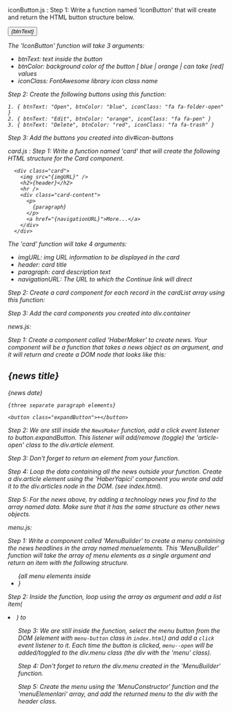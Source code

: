iconButton.js :
  Step 1: Write a function named 'IconButton' that will create and return the HTML button structure below.

  <button class="btn btn-{btnColor}">
    <i class="{iconClass}" />
    {btnText}
  </button>

  The 'IconButton' function will take 3 arguments: 
  - btnText: text inside the button
  - btnColor: background color of the button [ blue | orange | can take [red] values
  - iconClass: FontAwesome library icon class name 

Step 2: Create the following buttons using this function: 

    1. { btnText: "Open", btnColor: "blue", iconClass: "fa fa-folder-open" }
    2. { btnText: "Edit", btnColor: "orange", iconClass: "fa fa-pen" }
    3. { btnText: "Delete", btnColor: "red", iconClass: "fa fa-trash" }

Step 3: Add the buttons you created into div#icon-buttons

card.js :
  Step 1: Write a function named 'card' that will create the following HTML structure for the Card component.

      <div class="card">
        <img src="{imgURL}" />
        <h2>{header}</h2>
        <hr />
        <div class="card-content">
          <p>
            {paragraph}
          </p>
          <a href="{navigationURL}">More...</a>
        </div>
      </div>

  The 'card' function will take 4 arguments: 
  - imgURL: img URL information to be displayed in the card
  - header: card title
  - paragraph: card description text
  - navigationURL: The URL to which the Continue link will direct

  Step 2: Create a card component for each record in the cardList array using this function: 

  Step 3: Add the card components you created into div.container

news.js:

  Step 1: Create a component called 'HaberMaker' to create news.
  Your component will be a function that takes a news object as an argument,
  and it will return and create a DOM node that looks like this:
  
  <div class="article">
    <h2>{news title}</h2>
    <p class="date">{news date}</p>
  
    {three separate paragraph elements}
  
    <button class="expandButton">+</button>
  </div>
  
  Step 2: We are still inside the `NewsMaker` function, add a click event listener to button.expandButton.
  This listener will add/remove (toggle) the 'article-open' class to the div.article element.
  
  Step 3: Don't forget to return an element from your function.
  
  
  Step 4: Loop the data containing all the news outside your function. 
  Create a div.article element using the 'HaberYapici' component you wrote and add it to the div.articles node in the DOM. (see index.html).
  
  
  Step 5: For the news above, try adding a technology news you find to the array named data. Make sure that it has the same structure as other news objects.

  menu.js:

  Step 1: Write a component called 'MenuBuilder' to create a menu containing the news headlines in the array named menuelements.
  This 'MenuBuilder' function will take the array of menu elements as a single argument and return an item with the following structure.
  
  <div class="menu">
    <ul>
      {all menu elements inside <li>}
    </ul>
  </div>
  
  Step 2: Inside the function, loop using the array as argument and add a list item(<li>) to <ul>
  
  Step 3: We are still inside the function, select the menu button from the DOM (element with `menu-button` class in `index.html`) and add a `click` event listener to it. Each time the button is clicked, `menu--open` will be added/toggled to the div.menu class (the div with the 'menu' class).
  
  Step 4: Don't forget to return the div.menu created in the 'MenuBuilder' function.
  
  Step 5: Create the menu using the 'MenuConstructor' function and the 'menuElemenlari' array, and add the returned menu to the div with the header class.
  
  